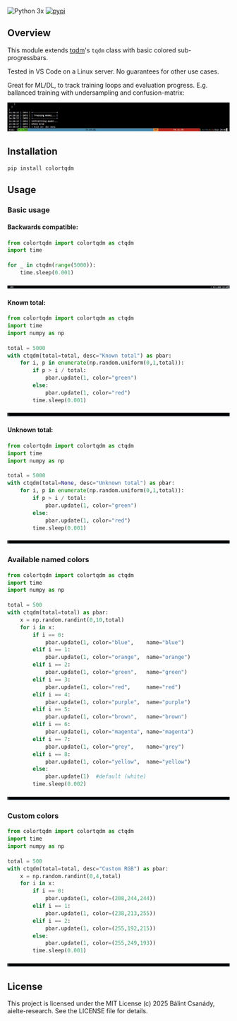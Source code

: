 ![Python 3x](https://img.shields.io/badge/python-3.x-blue.svg)
[![pypi](https://img.shields.io/pypi/v/colortqdm.svg)](https://pypi.org/project/colortqdm/)

## Overview
This module extends [tqdm](https://pypi.org/project/tqdm/)'s `tqdm` class with basic colored sub-progressbars.

Tested in VS Code on a Linux server. No guarantees for other use cases.

Great for ML/DL, to track training loops and evaluation progress.
E.g. ballanced training with undersampling and confusion-matrix:

![basic](https://github.com/aielte-research/colortqdm/blob/main/img/demo.gif?raw=true "basic")

## Installation
```
pip install colortqdm
```

## Usage
### Basic usage
#### Backwards compatible:
```python
from colortqdm import colortqdm as ctqdm
import time

for _ in ctqdm(range(5000)):
    time.sleep(0.001)
```
![basic](https://github.com/aielte-research/colortqdm/blob/main/img/basic.gif?raw=true "basic")

#### Known total:
```python
from colortqdm import colortqdm as ctqdm
import time
import numpy as np

total = 5000
with ctqdm(total=total, desc="Known total") as pbar:
    for i, p in enumerate(np.random.uniform(0,1,total)):
        if p > i / total:
            pbar.update(1, color="green")
        else:
            pbar.update(1, color="red")
        time.sleep(0.001)
```
![known_total](https://github.com/aielte-research/colortqdm/blob/main/img/known_total.gif?raw=true "known_total")

#### Unknown total:
```python
from colortqdm import colortqdm as ctqdm
import time
import numpy as np

total = 5000
with ctqdm(total=None, desc="Unknown total") as pbar:
    for i, p in enumerate(np.random.uniform(0,1,total)):
        if p > i / total:
            pbar.update(1, color="green")
        else:
            pbar.update(1, color="red")
        time.sleep(0.001)
```
![unknown_total](https://github.com/aielte-research/colortqdm/blob/main/img/unknown_total.gif?raw=true "unknown_total")

### Available named colors
```python
from colortqdm import colortqdm as ctqdm
import time
import numpy as np

total = 500
with ctqdm(total=total) as pbar:
    x = np.random.randint(0,10,total)
    for i in x:
        if i == 0:
            pbar.update(1, color="blue",    name="blue")
        elif i == 1:
            pbar.update(1, color="orange",  name="orange")
        elif i == 2:
            pbar.update(1, color="green",   name="green")
        elif i == 3:
            pbar.update(1, color="red",     name="red")
        elif i == 4:
            pbar.update(1, color="purple",  name="purple")
        elif i == 5:
            pbar.update(1, color="brown",   name="brown")
        elif i == 6:
            pbar.update(1, color="magenta", name="magenta")
        elif i == 7:
            pbar.update(1, color="grey",    name="grey")
        elif i == 8:
            pbar.update(1, color="yellow",  name="yellow")
        else:
            pbar.update(1)  #default (white)
        time.sleep(0.002)
```
![colors](https://github.com/aielte-research/colortqdm/blob/main/img/colors.gif?raw=true "colors")

### Custom colors
```python
from colortqdm import colortqdm as ctqdm
import time
import numpy as np

total = 500
with ctqdm(total=total, desc="Custom RGB") as pbar:
    x = np.random.randint(0,4,total)
    for i in x:
        if i == 0:
            pbar.update(1, color=(208,244,244))
        elif i == 1:
            pbar.update(1, color=(238,213,255))
        elif i == 2:
            pbar.update(1, color=(255,192,215))
        else:
            pbar.update(1, color=(255,249,193))
        time.sleep(0.001)
```

![custom_colors](https://github.com/aielte-research/colortqdm/blob/main/img/custom_colors.gif?raw=true "custom_colors")
## License
This project is licensed under the MIT License (c) 2025 Bálint Csanády, aielte-research. See the LICENSE file for details.